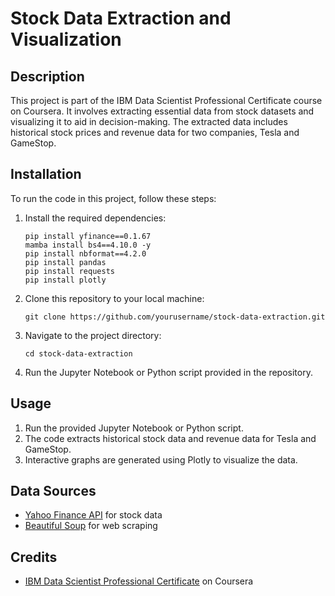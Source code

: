# Stock Data Extraction and Visualization

## Description

This project is part of the IBM Data Scientist Professional Certificate course on Coursera. It involves extracting essential data from stock datasets and visualizing it to aid in decision-making. The extracted data includes historical stock prices and revenue data for two companies, Tesla and GameStop.

## Installation

To run the code in this project, follow these steps:

1. Install the required dependencies:
    ```
    pip install yfinance==0.1.67
    mamba install bs4==4.10.0 -y
    pip install nbformat==4.2.0
    pip install pandas
    pip install requests
    pip install plotly
    ```

2. Clone this repository to your local machine:
    ```
    git clone https://github.com/yourusername/stock-data-extraction.git
    ```

3. Navigate to the project directory:
    ```
    cd stock-data-extraction
    ```

4. Run the Jupyter Notebook or Python script provided in the repository.

## Usage

1. Run the provided Jupyter Notebook or Python script.
2. The code extracts historical stock data and revenue data for Tesla and GameStop.
3. Interactive graphs are generated using Plotly to visualize the data.

## Data Sources

- [Yahoo Finance API](https://finance.yahoo.com/) for stock data
- [Beautiful Soup](https://www.crummy.com/software/BeautifulSoup/) for web scraping

## Credits

- [IBM Data Scientist Professional Certificate](https://www.coursera.org/professional-certificates/ibm-data-science) on Coursera

